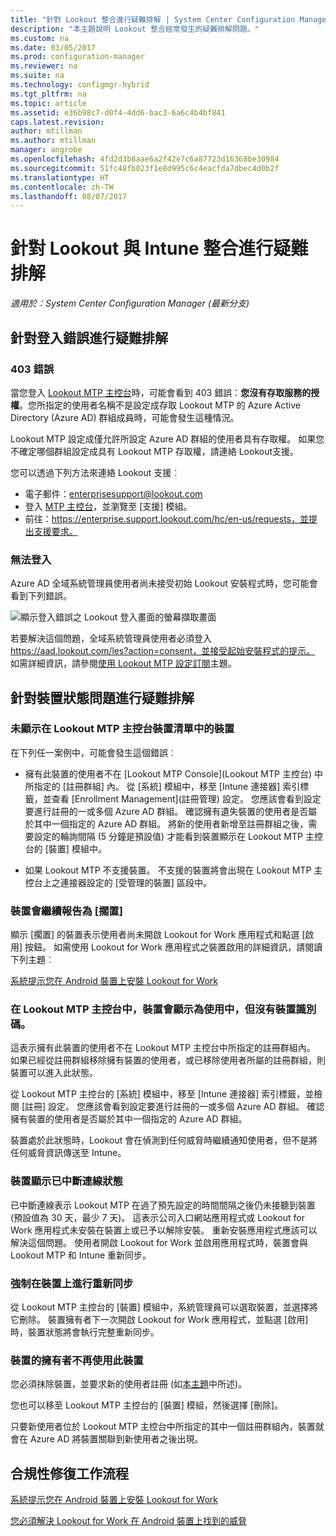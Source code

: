 ```yaml
---
title: "針對 Lookout 整合進行疑難排解 | System Center Configuration Manager"
description: "本主題說明 Lookout 整合經常發生的疑難排解問題。"
ms.custom: na
ms.date: 03/05/2017
ms.prod: configuration-manager
ms.reviewer: na
ms.suite: na
ms.technology: configmgr-hybrid
ms.tgt_pltfrm: na
ms.topic: article
ms.assetid: e36b98c7-d0f4-4dd6-bac3-6a6c4b4bf841
caps.latest.revision: 
author: mtillman
ms.author: mtillman
manager: angrobe
ms.openlocfilehash: 4fd2d3b8aae6a2f42e7c6a87723d16368be30984
ms.sourcegitcommit: 51fc48fb023f1e8d995c6c4eacfda7dbec4d0b2f
ms.translationtype: HT
ms.contentlocale: zh-TW
ms.lasthandoff: 08/07/2017
---
```

# <a name="troubleshoot-lookout-integration-with-intune"></a>針對 Lookout 與 Intune 整合進行疑難排解

*適用於：System Center Configuration Manager (最新分支)*

## <a name="troubleshoot-login-errors"></a>針對登入錯誤進行疑難排解
### <a name="403-errors"></a>403 錯誤
當您登入 [Lookout MTP 主控台](https://aad.lookout.com)時，可能會看到 403 錯誤：**您沒有存取服務的授權**。您所指定的使用者名稱不是設定成存取 Lookout MTP 的 Azure Active Directory (Azure AD) 群組成員時，可能會發生這種情況。

Lookout MTP 設定成僅允許所設定 Azure AD 群組的使用者具有存取權。 如果您不確定哪個群組設定成具有 Lookout MTP 存取權，請連絡 Lookout支援。

您可以透過下列方法來連絡 Lookout 支援︰

* 電子郵件：enterprisesupport@lookout.com
* 登入 [MTP 主控台](http://aad.lookout.com)，並瀏覽至 [支援] 模組。
* 前往：https://enterprise.support.lookout.com/hc/en-us/requests，並提出支援要求。

### <a name="unable-to-sign-in"></a>無法登入
Azure AD 全域系統管理員使用者尚未接受初始 Lookout 安裝程式時，您可能會看到下列錯誤。

![顯示登入錯誤之 Lookout 登入畫面的螢幕擷取畫面](media/lookout-consent-not-accepted-error.png)

若要解決這個問題，全域系統管理員使用者必須登入 https://aad.lookout.com/les?action=consent，並接受起始安裝程式的提示。 如需詳細資訊，請參閱[使用 Lookout MTP 設定訂閱](set-up-your-subscription-with-lookout.md)主題。

## <a name="troubleshoot-device-status-issues"></a>針對裝置狀態問題進行疑難排解

### <a name="device-not-showing-up-in-the-lookout-mtp-console-device-list"></a>未顯示在 Lookout MTP 主控台裝置清單中的裝置

在下列任一案例中，可能會發生這個錯誤︰
* 擁有此裝置的使用者不在 [Lookout MTP Console]\(Lookout MTP 主控台) 中所指定的 [註冊群組] 內。  從 [系統] 模組中，移至 [Intune 連接器] 索引標籤，並查看 [Enrollment Management]\(註冊管理) 設定。  您應該會看到設定要進行註冊的一或多個 Azure AD 群組。  確認擁有遺失裝置的使用者是否屬於其中一個指定的 Azure AD 群組。  將新的使用者新增至註冊群組之後，需要設定的輪詢間隔 (5 分鐘是預設值) 才能看到裝置顯示在 Lookout MTP 主控台的 [裝置] 模組中。

* 如果 Lookout MTP 不支援裝置。  不支援的裝置將會出現在 Lookout MTP 主控台上之連接器設定的 [受管理的裝置] 區段中。

### <a name="device-continues-to-be-reported-as-pending"></a>裝置會繼續報告為 [擱置]

顯示 [擱置] 的裝置表示使用者尚未開啟 Lookout for Work 應用程式和點選 [啟用] 按鈕。 如需使用 Lookout for Work 應用程式之裝置啟用的詳細資訊，請閱讀下列主題︰

[系統提示您在 Android 裝置上安裝 Lookout for Work](http://docs.microsoft.com/intune/enduser/you-are-prompted-to-install-lookout-for-work-android)

### <a name="in-the-lookout-mtp-console-a-device-is-showing-as-active-but-does-not-have-a-device-id"></a>在 Lookout MTP 主控台中，裝置會顯示為使用中，但沒有裝置識別碼。
這表示擁有此裝置的使用者不在 Lookout MTP 主控台中所指定的註冊群組內。   如果已經從註冊群組移除擁有裝置的使用者，或已移除使用者所屬的註冊群組，則裝置可以進入此狀態。

從 Lookout MTP 主控台的 [系統] 模組中，移至 [Intune 連接器] 索引標籤，並檢閱 [註冊] 設定。  您應該會看到設定要進行註冊的一或多個 Azure AD 群組。  確認擁有裝置的使用者是否屬於其中一個指定的 Azure AD 群組。

裝置處於此狀態時，Lookout 會在偵測到任何威脅時繼續通知使用者，但不是將任何威脅資訊傳送至 Intune。

### <a name="device-shows-disconnected-state"></a>裝置顯示已中斷連線狀態

已中斷連線表示 Lookout MTP 在過了預先設定的時間間隔之後仍未接聽到裝置 (預設值為 30 天，最少 7 天)。 這表示公司入口網站應用程式或 Lookout for Work 應用程式未安裝在裝置上或已予以解除安裝。 重新安裝應用程式應該可以解決這個問題。 使用者開啟 Lookout for Work 並啟用應用程式時，裝置會與 Lookout MTP 和 Intune 重新同步。

### <a name="forcing-a-resync-on-the-device"></a>強制在裝置上進行重新同步
從 Lookout MTP 主控台的 [裝置] 模組中，系統管理員可以選取裝置，並選擇將它刪除。   裝置擁有者下一次開啟 Lookout for Work 應用程式，並點選 [啟用] 時，裝置狀態將會執行完整重新同步。

### <a name="the-owner-of-the-device-is-no-longer-using-this-device"></a>裝置的擁有者不再使用此裝置
您必須抹除裝置，並要求新的使用者註冊 (如[本主題](https://docs.microsoft.com/en-us/sccm/mdm/deploy-use/wipe-lock-reset-devices#full-wipe)中所述)。


您也可以移至 Lookout MTP 主控台的 [裝置] 模組，然後選擇 [刪除]。

只要新使用者位於 Lookout MTP 主控台中所指定的其中一個註冊群組內，裝置就會在 Azure AD 將裝置關聯到新使用者之後出現。

## <a name="compliance-remediation-workflows"></a>合規性修復工作流程
[系統提示您在 Android 裝置上安裝 Lookout for Work]( http://docs.microsoft.com/intune/enduser/you-are-prompted-to-install-lookout-for-work-android)

[您必須解決 Lookout for Work 在 Android 裝置上找到的威脅](http://docs.microsoft.com/intune/enduser/you-need-to-resolve-a-threat-found-by-lookout-for-work-android)
